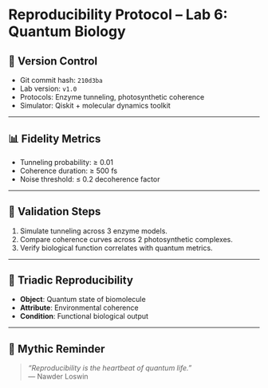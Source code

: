 # Reproducibility Protocol – Lab 6: Quantum Biology

## 🔁 Version Control

- Git commit hash: `210d3ba`
- Lab version: `v1.0`
- Protocols: Enzyme tunneling, photosynthetic coherence
- Simulator: Qiskit + molecular dynamics toolkit

---

## 📊 Fidelity Metrics

- Tunneling probability: ≥ 0.01
- Coherence duration: ≥ 500 fs
- Noise threshold: ≤ 0.2 decoherence factor

---

## 🧪 Validation Steps

1. Simulate tunneling across 3 enzyme models.
2. Compare coherence curves across 2 photosynthetic complexes.
3. Verify biological function correlates with quantum metrics.

---

## 🧠 Triadic Reproducibility

- **Object**: Quantum state of biomolecule
- **Attribute**: Environmental coherence
- **Condition**: Functional biological output

---

## 🧙 Mythic Reminder

> *“Reproducibility is the heartbeat of quantum life.”*  
> — Nawder Loswin
